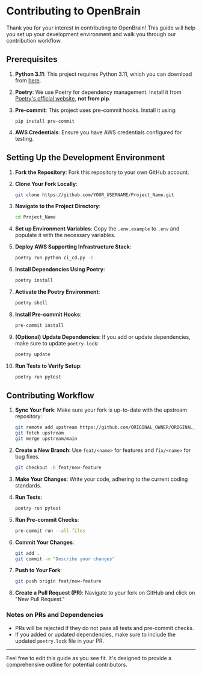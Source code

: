 # Contributing to OpenBrain

Thank you for your interest in contributing to OpenBrain! This guide will help you set up your development environment and walk you through our contribution workflow.

## Prerequisites

1. **Python 3.11**: This project requires Python 3.11, which you can download from [here](https://www.python.org/downloads/).
  
2. **Poetry**: We use Poetry for dependency management. Install it from [Poetry's official website](https://python-poetry.org/docs/#installation), **not from pip**.

3. **Pre-commit**: This project uses pre-commit hooks. Install it using:
    ```
    pip install pre-commit
    ```

4. **AWS Credentials**: Ensure you have AWS credentials configured for testing.

## Setting Up the Development Environment

1. **Fork the Repository**: Fork this repository to your own GitHub account.

1. **Clone Your Fork Locally**:
    ```bash
    git clone https://github.com/YOUR_USERNAME/Project_Name.git
    ```

1. **Navigate to the Project Directory**:
    ```bash
    cd Project_Name
    ```
   
1. **Set up Environment Variables**: Copy the `.env.example` to `.env` and populate it with the necessary variables.

2. **Deploy AWS Supporting Infrastructure Stack**:
    ```bash
    poetry run python ci_cd.py -I
    ```

1. **Install Dependencies Using Poetry**:
    ```bash
    poetry install
    ```

1. **Activate the Poetry Environment**:
    ```bash
    poetry shell
    ```

1. **Install Pre-commit Hooks**:
    ```bash
    pre-commit install
    ```

1. **(Optional) Update Dependencies**: If you add or update dependencies, make sure to update `poetry.lock`:
    ```bash
    poetry update
    ```

1. **Run Tests to Verify Setup**:
    ```bash
    poetry run pytest
    ```

## Contributing Workflow

1. **Sync Your Fork**: Make sure your fork is up-to-date with the upstream repository:
    ```bash
    git remote add upstream https://github.com/ORIGINAL_OWNER/ORIGINAL_REPOSITORY.git
    git fetch upstream
    git merge upstream/main
    ```

2. **Create a New Branch**: Use `feat/<name>` for features and `fix/<name>` for bug fixes.
    ```bash
    git checkout -b feat/new-feature
    ```

3. **Make Your Changes**: Write your code, adhering to the current coding standards.

4. **Run Tests**:
    ```bash
    poetry run pytest
    ```

5. **Run Pre-commit Checks**:
    ```bash
    pre-commit run --all-files
    ```

6. **Commit Your Changes**: 
    ```bash
    git add .
    git commit -m "Describe your changes"
    ```

7. **Push to Your Fork**:
    ```bash
    git push origin feat/new-feature
    ```

8. **Create a Pull Request (PR)**: Navigate to your fork on GitHub and click on "New Pull Request."

### Notes on PRs and Dependencies

- PRs will be rejected if they do not pass all tests and pre-commit checks.
- If you added or updated dependencies, make sure to include the updated `poetry.lock` file in your PR.

---

Feel free to edit this guide as you see fit. It's designed to provide a comprehensive outline for potential contributors.